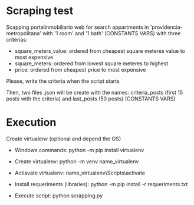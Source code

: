 # Scraping test

Scapping portalinmobiliario web for search appartments in 'providencia-metropolitana' with '1 room' and '1 bath' (CONSTANTS VARS) with three criterias:

- square_meters_value: ordered from cheapest square meteres value to most expensive
- square_meters: ordered from lowest square meteres to highest
- price: ordered from cheapest price to most expensive

Please, write the criteria when the script starts

Then, two files .json will be create with the names: criteria_posts (first 15 posts with the criteria) and last_posts (50 posts) (CONSTANTS VARS)

# Execution

Create virtualenv (optional and depend the OS)

- Windows commands:
  python -m pip install virtualenv

- Create virtualenv:
  python -m venv name_virtualenv

- Actiavate virtualenv:
  name_virtualenv\Scripts\activate

- Install requeriments (libraries):
  python -m pip install -r requeriments.txt

- Execute script:
  python scrapping.py

